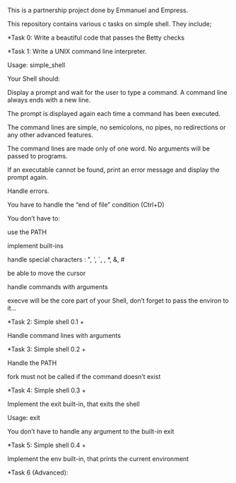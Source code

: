 This is a partnership project done by Emmanuel and Empress.

This repository contains various c tasks on simple shell. They include;


*Task 0: Write a beautiful code that passes the Betty checks



*Task 1: Write a UNIX command line interpreter.

Usage: simple_shell

Your Shell should:

Display a prompt and wait for the user to type a command. A command line always ends with a new line.

The prompt is displayed again each time a command has been executed.

The command lines are simple, no semicolons, no pipes, no redirections or any other advanced features.

The command lines are made only of one word. No arguments will be passed to programs.

If an executable cannot be found, print an error message and display the prompt again.

Handle errors.

You have to handle the “end of file” condition (Ctrl+D)

You don’t have to:

use the PATH

implement built-ins

handle special characters : ", ', `, \, *, &, #

be able to move the cursor

handle commands with arguments

execve will be the core part of your Shell, don’t forget to pass the environ to it…



*Task 2: Simple shell 0.1 +

Handle command lines with arguments



*Task 3: Simple shell 0.2 +

Handle the PATH

fork must not be called if the command doesn’t exist



*Task 4: Simple shell 0.3 +

Implement the exit built-in, that exits the shell

Usage: exit

You don’t have to handle any argument to the built-in exit



*Task 5: Simple shell 0.4 +

Implement the env built-in, that prints the current environment



*Task 6 (Advanced): 
